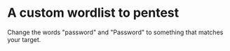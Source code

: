 # A custom wordlist to pentest

Change the words "password" and "Password" to something that matches your target.
